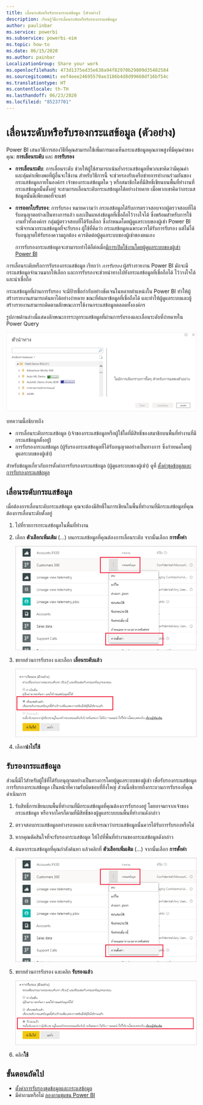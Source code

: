 ```yaml
---
title: เลื่อนระดับหรือรับรองกระแสข้อมูล (ตัวอย่าง)
description: เรียนรู้วิธีการเลื่อนระดับหรือรับรองกระแสข้อมูล
author: paulinbar
ms.service: powerbi
ms.subservice: powerbi-eim
ms.topic: how-to
ms.date: 06/15/2020
ms.author: painbar
LocalizationGroup: Share your work
ms.openlocfilehash: 473d1375ed35e638a94f82970b29809d35482584
ms.sourcegitcommit: eef4eee24695570ae3186b4d8d99660df16bf54c
ms.translationtype: HT
ms.contentlocale: th-TH
ms.lasthandoff: 06/23/2020
ms.locfileid: "85237701"
---
```

# <a name="promote-or-certify-dataflows-preview"></a>เลื่อนระดับหรือรับรองกระแสข้อมูล (ตัวอย่าง)

Power BI เสนอวิธีการสองวิธีที่คุณสามารถใช้เพิ่มการมองเห็นกระแสข้อมูลคุณภาพสูงที่มีคุณค่าของคุณ: **การเลื่อนระดับ** และ **การรับรอง**

* **การเลื่อนระดับ**: การเลื่อนระดับ ช่วยให้ผู้ใช้สามารถเน้นย้ำกระแสข้อมูลที่พวกเขาคิดว่ามีคุณค่า และคุ้มค่าเพียงพอที่ผู้อื่นจะใช้งาน สำหรับวิธีการนี้ จะช่วยรองรับเครือข่ายการทำงานร่วมกันของกระแสข้อมูลภายในองค์กร เจ้าของกระแสข้อมูลใด ๆ หรือสมาชิกใดที่มีสิทธิ์เขียนบนพื้นที่ทำงานที่กระแสข้อมูลนั้นตั้งอยู่ จะสามารถเลื่อนระดับกระแสข้อมูลได้อย่างง่ายดาย เมื่อพวกเขาคิดว่ากระแสข้อมูลนั้นดีเพียงพอที่จะแชร์

* **การออกใบรับรอง**: การรับรอง หมายความว่า กระแสข้อมูลได้รับการตรวจสอบจากผู้ตรวจสอบที่ได้รับอนุญาตอย่างเป็นทางการแล้ว และเป็นแหล่งข้อมูลที่เชื่อถือไว้วางใจได้ ซึ่งพร้อมสำหรับการใช้งานทั่วทั้งองค์กร กลุ่มผู้ตรวจสอบที่ได้รับเลือก ซึ่งกำหนดโดยผู้ดูแลระบบของผู้เช่า Power BI จะพิจารณากระแสข้อมูลที่จะรับรอง ผู้ใช้ที่คิดว่า กระแสข้อมูลเฉพาะควรได้รับการรับรอง แต่ไม่ได้รับอนุญาตให้รับรองความถูกต้อง ควรติดต่อผู้ดูแลระบบของผู้เช่าของตนเอง

  กาารรับรองกระแสข้อมูลจะสามารถทำได้ก็ต่อเมื่อ[มีการเปิดใช้งานโดยผู้ดูแลระบบของผู้เช่า Power BI](../admin/service-admin-setup-certification.md)

การเลื่อนระดับหรือการรับรองกระแสข้อมูล เรียกว่า *การรับรอง* ผู้สร้างรายงาน Power BI มักจะมีกระแสข้อมูลจำนวนมากให้เลือก และการรับรองจะช่วยนำทางไปยังกระแสข้อมูลที่เชื่อถือได้ ไว้วางใจได้ และน่าเชื่อถือ

กระแสข้อมูลที่ผ่านการรับรอง จะมีป้ายชื่อกำกับอย่างชัดเจนในหลายตำแหน่งใน Power BI ทำให้ผู้สร้างรายงานสามารถค้นหาได้อย่างง่ายดาย ขณะที่ค้นหาข้อมูลที่เชื่อถือได้ และทำให้ผู้ดูแลระบบและผู้สร้างรายงานสามารถติดตามลักษณะการใช้งานกระแสข้อมูลตลอดทั้งองค์กร

รูปภาพด้านล่างนี้แสดงลักษณะการระบุกระแสข้อมูลที่ผ่านการรับรองและเลื่อนระดับที่ง่ายดายใน Power Query

![กระแสข้อมูลที่ผ่านการรับรองที่เน้นใน Power Query](media/service-dataflows-promote-certify/powerbi-dataflow-endorsement-power-query.png)

บทความนี้อธิบายถึง
* การเลื่อนระดับกระแสข้อมูล (เจ้าของกระแสข้อมูลหรือผู้ใช้ใดที่มีสิทธิ์ของสมาชิกบนพื้นที่ทำงานที่มีกระแสข้อมูลตั้งอยู่)
* การรับรองกระแสข้อมูล (ผู้รับรองกระแสข้อมูลที่ได้รับอนุญาตอย่างเป็นทางการ ซึ่งกำหนดโดยผู้ดูแลระบบของผู้เช่า)

สำหรับข้อมูลเกี่ยวกับการตั้งค่าการรับรองกระแสข้อมูล (ผู้ดูแลระบบของผู้เช่า) ดูที่ [ตั้งค่าชุดข้อมูลและการรับรองกระแสข้อมูล](../admin/service-admin-setup-certification.md)


## <a name="promote-a-dataflow"></a>เลื่อนระดับกระแสข้อมูล

เมื่อต้องการเลื่อนระดับกระแสข้อมูล คุณจะต้องมีสิทธิ์ในการเขียนในพื้นที่ทำงานที่มีกระแสข้อมูลที่คุณต้องการเลื่อนระดับตั้งอยู่

1. ไปที่รายการกระแสข้อมูลในพื้นที่ทำงาน
 
1. เลือก **ตัวเลือกเพิ่มเติม** (...) บนกระแสข้อมูลที่คุณต้องการเลื่อนระดับ จากนั้นเลือก **การตั้งค่า**

    ![เลือกจุดไข่ปลาบนกระแสข้อมูล](media/service-dataflows-promote-certify/power-bi-dataflow-settings.png)

1. ขยายส่วนการรับรอง และเลือก **เลื่อนระดับแล้ว**

    ![เลือกเลื่อนระดับและนำไปใช้](media/service-dataflows-promote-certify/power-bi-dataflow-promoted-endorsement.png)

1. เลือก**นำไปใช้**

## <a name="certify-a-dataflow"></a>รับรองกระแสข้อมูล

ส่วนนี้มีไว้สำหรับผู้ใช้ที่ได้รับอนุญาตอย่างเป็นทางการโดยผู้ดูแลระบบของผู้เช่า เพื่อรับรองกระแสข้อมูล การรับรองกระแสข้อมูล เป็นหน้าที่ความรับผิดชอบที่ยิ่งใหญ่ ส่วนนี้อธิบายถึงกระบวนการรับรองที่คุณดำเนินการ

1. รับสิทธิ์การเขียนบนพื้นที่ทำงานที่มีกระแสข้อมูลที่คุณต้องการรับรองอยู่ โดยอาจมาจากเจ้าของกระแสข้อมูล หรือจากใครก็ตามที่มีสิทธิ์ของผู้ดูแลระบบบนพื้นที่ทำงานดังกล่าว 

1. ตรวจสอบกระแสข้อมูลอย่างรอบคอบ และพิจารณาว่ากระแสข้อมูลนั้นควรได้รับการรับรองหรือไม่

1. หากคุณตัดสินใจที่จะรับรองกระแสข้อมูล ให้ไปที่พื้นที่ทำงานของกระแสข้อมูลดังกล่าว
 
1. ค้นหากระแสข้อมูลที่คุณกำลังค้นหา แล้วคลิกที่ **ตัวเลือกเพิ่มเติม** (...) จากนั้นเลือก **การตั้งค่า**

    ![เลือกจุดไข่ปลาบนชุดข้อมูลหรือกระแสข้อมูล](media/service-dataflows-promote-certify/power-bi-dataflow-settings.png)

1. ขยายส่วนการรับรอง และคลิก **รับรองแล้ว** 

    ![คลิกที่ลิงก์ เรียนรู้เพิ่มเติม](media/service-dataflows-promote-certify/service-certify-datasets-dataflows.png)

2. คลิก**ใช้**

## <a name="next-steps"></a>ขั้นตอนถัดไป

* [ตั้งค่าการรับรองชุดข้อมูลและกระแสข้อมูล](../admin/service-admin-setup-certification.md)
* มีคำถามหรือไม่ [ลองถามชุมชน Power BI](https://community.powerbi.com/)